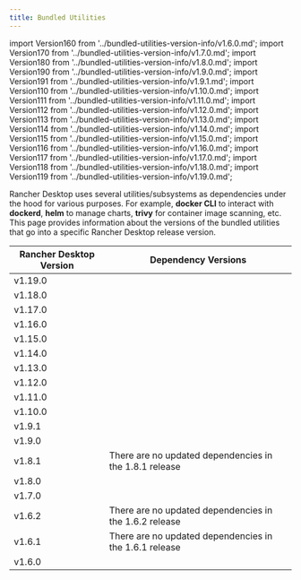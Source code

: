 ```yaml
---
title: Bundled Utilities
---
```


import Version160 from '../bundled-utilities-version-info/v1.6.0.md';
import Version170 from '../bundled-utilities-version-info/v1.7.0.md';
import Version180 from '../bundled-utilities-version-info/v1.8.0.md';
import Version190 from '../bundled-utilities-version-info/v1.9.0.md';
import Version191 from '../bundled-utilities-version-info/v1.9.1.md';
import Version110 from '../bundled-utilities-version-info/v1.10.0.md';
import Version111 from '../bundled-utilities-version-info/v1.11.0.md';
import Version112 from '../bundled-utilities-version-info/v1.12.0.md';
import Version113 from '../bundled-utilities-version-info/v1.13.0.md';
import Version114 from '../bundled-utilities-version-info/v1.14.0.md';
import Version115 from '../bundled-utilities-version-info/v1.15.0.md';
import Version116 from '../bundled-utilities-version-info/v1.16.0.md';
import Version117 from '../bundled-utilities-version-info/v1.17.0.md';
import Version118 from '../bundled-utilities-version-info/v1.18.0.md';
import Version119 from '../bundled-utilities-version-info/v1.19.0.md';

<head>
  <link rel="canonical" href="https://docs.rancherdesktop.io/references/bundled-utilities"/>
</head>

Rancher Desktop uses several utilities/subsystems as dependencies under the hood for various purposes. For example, **docker CLI** to interact with **dockerd**, **helm** to manage charts, **trivy** for container image scanning, etc. This page provides information about the versions of the bundled utilities that go into a specific Rancher Desktop release version.

| Rancher Desktop Version | Dependency Versions                                    |
|-------------------------|--------------------------------------------------------|
| v1.19.0                 | <Version119 />                                         |
| v1.18.0                 | <Version118 />                                         |
| v1.17.0                 | <Version117 />                                         |
| v1.16.0                 | <Version116 />                                         |
| v1.15.0                 | <Version115 />                                         |
| v1.14.0                 | <Version114 />                                         |
| v1.13.0                 | <Version113 />                                         |
| v1.12.0                 | <Version112 />                                         |
| v1.11.0                 | <Version111 />                                         |
| v1.10.0                 | <Version110 />                                         |
| v1.9.1                  | <Version191 />                                         |
| v1.9.0                  | <Version190 />                                         |
| v1.8.1                  | There are no updated dependencies in the 1.8.1 release |
| v1.8.0                  | <Version180 />                                         |
| v1.7.0                  | <Version170 />                                         |
| v1.6.2                  | There are no updated dependencies in the 1.6.2 release |
| v1.6.1                  | There are no updated dependencies in the 1.6.1 release |
| v1.6.0                  | <Version160 />                                         |

